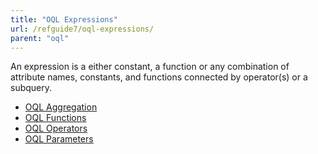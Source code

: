 ```yaml
---
title: "OQL Expressions"
url: /refguide7/oql-expressions/
parent: "oql"
---
```



An expression is a either constant, a function or any combination of attribute names, constants, and functions connected by operator(s) or a subquery.

*   [OQL Aggregation](oql-aggregation)
*   [OQL Functions](oql-functions)
*   [OQL Operators](oql-operators)
*   [OQL Parameters](oql-parameters)
